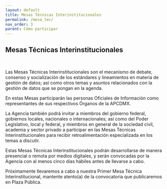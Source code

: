 ```yaml
---
layout: default
title: Mesas Técnicas Interinstitucionales
permalink: /mesa_tec/
nav_order: 3
parent: Cómo participar
---
```


<div class="text-justify">
<h2>Mesas Técnicas Interinstitucionales</h2>
 <br>
<p >Las Mesas Técnicas Interinstitucionales son el mecanismo de debate, consenso y socialización de los estándares y lineamientos en materia de gestión de datos; así como otros temas y asuntos relacionados con la gestión de datos que se pongan en la agenda. </p>
<p>En estas Mesas participarán las personas Oficiales de Información como representantes de sus respectivos Órganos de la APCDMX.</p>
<p> 
La Agencia también podrá invitar a miembros del gobierno federal, gobiernos locales, nacionales o internacionales; así como del Poder Legislativo, local y federal, y miembros en general de la sociedad civil, academia y sector privado a participar en las Mesas Técnicas Interinstitucionales para recibir retroalimentación especializada en los temas a discutir.  </p>
<p>
Estas Mesas Técnicas Interinstitucionales podrán desarrollarse de manera presencial o remota por medios digitales, y serán convocadas por la Agencia con al menos cinco días hábiles antes de llevarse a cabo.</p>

<p>Próximamente llevaremos a cabo a nuestra Primer Mesa Técnica Interinstitucional, mantente atento(a) de la convocatoria que publicaremos en Plaza Pública. 
</p>

</div>



